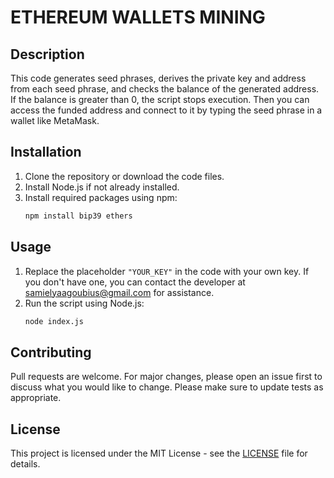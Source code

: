 # ETHEREUM WALLETS MINING

## Description

This code generates seed phrases, derives the private key and address from each seed phrase, and checks the balance of the generated address. If the balance is greater than 0, the script stops execution. Then you can access the funded address and connect to it by typing the seed phrase in a wallet like MetaMask.

## Installation

1. Clone the repository or download the code files.
2. Install Node.js if not already installed.
3. Install required packages using npm:
   ```bash
   npm install bip39 ethers
   ```

## Usage

1. Replace the placeholder `"YOUR_KEY"` in the code with your own key. If you don't have one, you can contact the developer at samielyaagoubius@gmail.com for assistance.
2. Run the script using Node.js:
   ```bash
   node index.js
   ```

## Contributing

Pull requests are welcome. For major changes, please open an issue first to discuss what you would like to change. Please make sure to update tests as appropriate.

## License

This project is licensed under the MIT License - see the [LICENSE](LICENSE) file for details.
